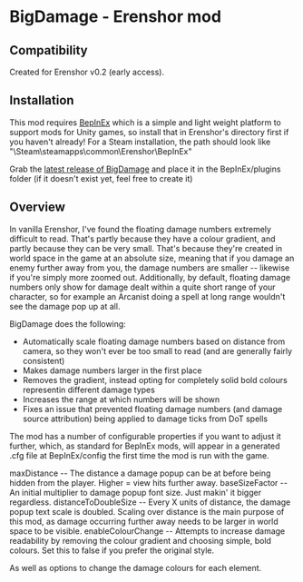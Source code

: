 
# BigDamage - Erenshor mod

## Compatibility

Created for Erenshor v0.2 (early access).

## Installation

This mod requires [BepInEx](https://docs.bepinex.dev/articles/user_guide/installation/index.html) which is a simple and light weight platform to support mods for Unity games, so install that in Erenshor's directory first if you haven't already! For a Steam installation, the path should look like "\Steam\steamapps\common\Erenshor\BepInEx"

Grab the [latest release of BigDamage](https://github.com/cammaron/BigDamage/releases) and place it in the BepInEx/plugins folder (if it doesn't exist yet, feel free to create it)

## Overview

In vanilla Erenshor, I've found the floating damage numbers extremely difficult to read. That's partly because they have a colour gradient, and partly because they can be very small. That's because they're created in world space in the game at an absolute size, meaning that if you damage an enemy further away from you, the damage numbers are smaller -- likewise if you're simply more zoomed out. Additionally, by default, floating damage numbers only show for damage dealt within a quite short range of your character, so for example an Arcanist doing a spell at long range wouldn't see the damage pop up at all.

BigDamage does the following:

- Automatically scale floating damage numbers based on distance from camera, so they won't ever be too small to read (and are generally fairly consistent)
- Makes damage numbers larger in the first place
- Removes the gradient, instead opting for completely solid bold colours representin different damage types
- Increases the range at which numbers will be shown
- Fixes an issue that prevented floating damage numbers (and damage source attribution) being applied to damage ticks from DoT spells

The mod has a number of configurable properties if you want to adjust it further, which, as standard for BepInEx mods, will appear in a generated .cfg file at BepInEx/config the first time the mod is run with the game.

maxDistance -- The distance a damage popup can be at before being hidden from the player. Higher = view hits further away.
baseSizeFactor -- An initial multiplier to damage popup font size. Just makin' it bigger regardless.
distanceToDoubleSize -- Every X units of distance, the damage popup text scale is doubled. Scaling over distance is the main purpose of this mod, as damage occurring further away needs to be larger in world space to be visible.
enableColourChange -- Attempts to increase damage readability by removing the colour gradient and choosing simple, bold colours. Set this to false if you prefer the original style.

As well as options to change the damage colours for each element.